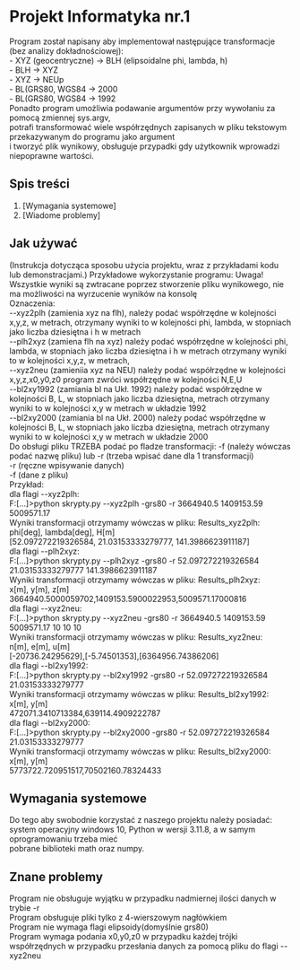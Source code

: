 # Projekt Informatyka nr.1

Program został napisany aby implementował następujące transformacje (bez analizy dokładnościowej):      
    - XYZ (geocentryczne) -> BLH (elipsoidalne phi, lambda, h)     
    - BLH -> XYZ        
    - XYZ -> NEUp      
    - BL(GRS80, WGS84 -> 2000        
    - BL(GRS80, WGS84 -> 1992    
Ponadto program umożliwia podawanie argumentów przy wywołaniu za pomocą zmiennej sys.argv,     
potrafi transformować wiele współrzędnych zapisanych w pliku tekstowym przekazywanym do programu jako argument        
i tworzyć plik wynikowy, obsługuje przypadki gdy użytkownik wprowadzi niepoprawne wartości.       

## Spis treści    


1. [Wymagania systemowe]      
2. [Wiadome problemy]       




## Jak używać    

(Instrukcja dotycząca sposobu użycia projektu, wraz z przykładami kodu lub demonstracjami.) Przykładowe wykorzystanie programu:
Uwaga! Wszystkie wyniki są zwtracane poprzez stworzenie pliku wynikowego, nie ma  możliwości na wyrzucenie wyników na konsolę      
Oznaczenia:      
--xyz2plh (zamienia xyz na flh), należy podać współrzędne w kolejności x,y,z, w metrach, otrzymany wyniki to w kolejności phi, lambda, w stopniach jako liczba      dziesiętna i h w metrach       
--plh2xyz (zamiena flh na xyz) należy podać współrzędne w kolejności phi, lambda, w stopniach jako liczba dziesiętna i h w metrach otrzymany wyniki to w kolejności 
        x,y,z, w metrach,    
--xyz2neu (zamieniia xyz na NEU) należy podać współrzędne w kolejności x,y,z,x0,y0,z0 program zwróci współrzędne w kolejności N,E,U     
--bl2xy1992 (zamiania bl na Ukł. 1992) należy podać współrzędne w kolejności B, L, w stopniach jako liczba dziesiętna, metrach otrzymany wyniki to w kolejności x,y w metrach w układzie 1992      
--bl2xy2000 (zamiania bl na Ukł. 2000) należy podać współrzędne w kolejności B, L, w stopniach jako liczba dziesiętna, metrach otrzymany wyniki to w kolejności x,y w metrach w układzie 2000     
Do obsługi pliku TRZEBA podać po fladze transformacji: -f (należy wówczas podać nazwę pliku) lub -r (trzeba wpisać dane dla 1 transformacji)       
	-r (ręczne wpisywanie danych)    
	-f (dane z pliku)    
Przykład:   
dla flagi --xyz2plh:     
F:\[...]>python skrypty.py --xyz2plh -grs80 -r 3664940.5 1409153.59 5009571.17    
Wyniki transformacji otrzymamy wówczas w pliku: Results_xyz2plh:    
phi[deg],        lambda[deg],          H[m]      
[52.097272219326584, 21.03153333279777, 141.3986623911187]       
dla flagi --plh2xyz:      
F:\[...]>python skrypty.py --plh2xyz -grs80 -r 52.097272219326584 21.03153333279777 141.3986623911187    
Wyniki transformacji otrzymamy wówczas w pliku: Results_plh2xyz:     
x[m],        y[m],          z[m]     
3664940.5000059702,1409153.5900022953,5009571.17000816        
dla flagi --xyz2neu:      
F:\[...]>python skrypty.py --xyz2neu -grs80 -r 3664940.5 1409153.59 5009571.17 10 10 10        
Wyniki transformacji otrzymamy wówczas w pliku: Results_xyz2neu:      
n[m],        e[m],          u[m]    
[-20736.24295629],[-5.74501353],[6364956.74386206]    
dla flagi --bl2xy1992:       
F:\[...]>python skrypty.py --bl2xy1992 -grs80 -r 52.097272219326584 21.03153333279777  
Wyniki transformacji otrzymamy wówczas w pliku: Results_bl2xy1992:     
x[m],        y[m]    
472071.3410713384,639114.4909222787     
dla flagi --bl2xy2000:    
F:\[...]>python skrypty.py --bl2xy2000 -grs80 -r 52.097272219326584 21.03153333279777   
Wyniki transformacji otrzymamy wówczas w pliku: Results_bl2xy2000:       
x[m],        y[m]    
5773722.720951517,70502160.78324433        
## Wymagania systemowe       

Do tego aby swobodnie korzystać z naszego projektu należy posiadać: system operacyjny windows 10, Python w wersji 3.11.8, a w samym oprogramowaniu trzeba mieć  
 pobrane biblioteki math oraz numpy.     

## Znane problemy     
Program nie obsługuje wyjątku w przypadku nadmiernej ilości danych w trybie -r     
Program obsługuje pliki tylko z 4-wierszowym nagłówkiem     
Program nie wymaga flagi elipsoidy(domyślnie grs80)    
Program wymaga podania x0,y0,z0 w przypadku każdej trójki współrzędnych w przypadku przesłania danych za pomocą pliku do flagi --xyz2neu      


